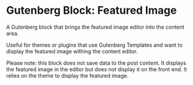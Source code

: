 # Gutenberg Block: Featured Image
A Gutenberg block that brings the featured image editor into the content area.

Useful for themes or plugins that use Gutenberg Templates and want to display the featured image withing the content editor.

Please note: this block does not save data to the post content. It displays the featured image in the editor but does not display it on the front end. It relies on the theme to display the featured image.
